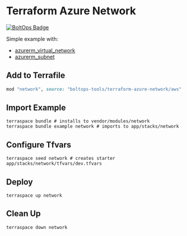 # Terraform Azure Network

[![BoltOps Badge](https://img.boltops.com/boltops/badges/boltops-badge.png)](https://www.boltops.com)

Simple example with:

* [azurerm_virtual_network](https://registry.terraform.io/providers/hashicorp/azurerm/latest/docs/resources/virtual_network)
* [azurerm_subnet](https://registry.terraform.io/providers/hashicorp/azurerm/latest/docs/resources/subnet)


## Add to Terrafile

```ruby
mod "network", source: "boltops-tools/terraform-azure-network/aws"
```

## Import Example

    terraspace bundle # installs to vendor/modules/network
    terraspace bundle example network # imports to app/stacks/network

## Configure Tfvars

    terraspace seed network # creates starter app/stacks/network/tfvars/dev.tfvars

## Deploy

    terraspace up network

## Clean Up

    terraspace down network

